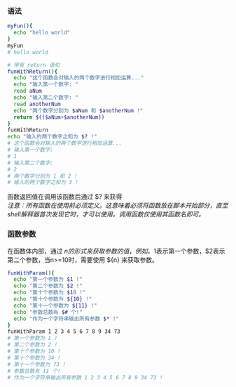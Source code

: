 ### 语法
```bash
myFun(){
  echo "hello world"
}
myFun
# hello world

# 带有 return 语句
funWithReturn(){
  echo "这个函数会对输入的两个数字进行相加运算..."
  echo "输入第一个数字: "
  read aNum
  echo "输入第二个数字: "
  read anotherNum
  echo "两个数字分别为 $aNum 和 $anotherNum !"
  return $(($aNum+$anotherNum))
}
funWithReturn
echo "输入的两个数字之和为 $? !"
# 这个函数会对输入的两个数字进行相加运算...
# 输入第一个数字: 
# 1
# 输入第二个数字: 
# 2
# 两个数字分别为 1 和 2 !
# 输入的两个数字之和为 3 !
```
函数返回值在调用该函数后通过 $? 来获得  
_注意：所有函数在使用前必须定义。这意味着必须将函数放在脚本开始部分，直至shell解释器首次发现它时，才可以使用。调用函数仅使用其函数名即可。_

### 函数参数
在函数体内部，通过 $n 的形式来获取参数的值，例如，$1表示第一个参数，$2表示第二个参数，当n>=10时，需要使用 ${n} 来获取参数。
```bash
funWithParam(){
  echo "第一个参数为 $1 !"
  echo "第二个参数为 $2 !"
  echo "第十个参数为 $10 !"
  echo "第十个参数为 ${10} !"
  echo "第十一个参数为 ${11} !"
  echo "参数总数有 $# 个!"
  echo "作为一个字符串输出所有参数 $* !"
}
funWithParam 1 2 3 4 5 6 7 8 9 34 73
# 第一个参数为 1 !
# 第二个参数为 2 !
# 第十个参数为 10 !
# 第十个参数为 34 !
# 第十一个参数为 73 !
# 参数总数有 11 个!
# 作为一个字符串输出所有参数 1 2 3 4 5 6 7 8 9 34 73 !
```
